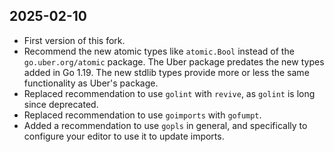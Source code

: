 ## 2025-02-10

- First version of this fork.
- Recommend the new atomic types like `atomic.Bool` instead of the `go.uber.org/atomic` package. The
  Uber package predates the new types added in Go 1.19. The new stdlib types provide more or less
  the same functionality as Uber's package.
- Replaced recommendation to use `golint` with `revive`, as `golint` is long since deprecated.
- Replaced recommendation to use `goimports` with `gofumpt`.
- Added a recommendation to use `gopls` in general, and specifically to configure your editor to use
  it to update imports.
